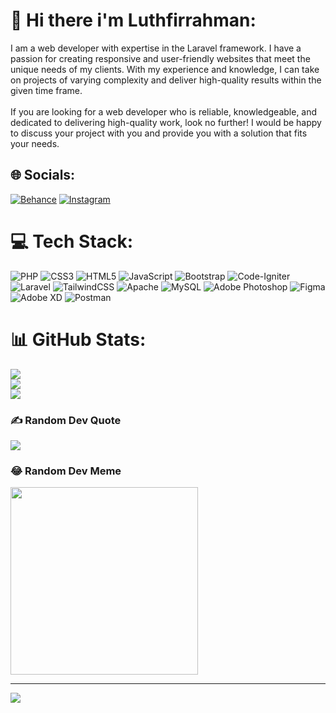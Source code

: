 # 💫 Hi there i'm Luthfirrahman:
  I am a web developer with expertise in the Laravel framework. I have a passion for creating responsive and user-friendly websites that meet the unique needs of my clients. With my experience and knowledge, I can take on projects of varying complexity and deliver high-quality results within the given time frame.<br><br>
  If you are looking for a web developer who is reliable, knowledgeable, and dedicated to delivering high-quality work, look no further! I would be happy to discuss your project with you and provide you with a solution that fits your needs.<br>


## 🌐 Socials:
[![Behance](https://img.shields.io/badge/Behance-1769ff?logo=behance&logoColor=white)](https://behance.net/redbama) [![Instagram](https://img.shields.io/badge/Instagram-%23E4405F.svg?logo=Instagram&logoColor=white)](https://instagram.com/lurrah30) 

# 💻 Tech Stack:
![PHP](https://img.shields.io/badge/php-%23777BB4.svg?style=for-the-badge&logo=php&logoColor=white) ![CSS3](https://img.shields.io/badge/css3-%231572B6.svg?style=for-the-badge&logo=css3&logoColor=white) ![HTML5](https://img.shields.io/badge/html5-%23E34F26.svg?style=for-the-badge&logo=html5&logoColor=white) ![JavaScript](https://img.shields.io/badge/javascript-%23323330.svg?style=for-the-badge&logo=javascript&logoColor=%23F7DF1E) ![Bootstrap](https://img.shields.io/badge/bootstrap-%23563D7C.svg?style=for-the-badge&logo=bootstrap&logoColor=white) ![Code-Igniter](https://img.shields.io/badge/CodeIgniter-%23EF4223.svg?style=for-the-badge&logo=codeIgniter&logoColor=white) ![Laravel](https://img.shields.io/badge/laravel-%23FF2D20.svg?style=for-the-badge&logo=laravel&logoColor=white) ![TailwindCSS](https://img.shields.io/badge/tailwindcss-%2338B2AC.svg?style=for-the-badge&logo=tailwind-css&logoColor=white) ![Apache](https://img.shields.io/badge/apache-%23D42029.svg?style=for-the-badge&logo=apache&logoColor=white) ![MySQL](https://img.shields.io/badge/mysql-%2300f.svg?style=for-the-badge&logo=mysql&logoColor=white) ![Adobe Photoshop](https://img.shields.io/badge/adobephotoshop-%2331A8FF.svg?style=for-the-badge&logo=adobephotoshop&logoColor=white) 	![Figma](https://img.shields.io/badge/figma-%23F24E1E.svg?style=for-the-badge&logo=figma&logoColor=white) ![Adobe XD](https://img.shields.io/badge/Adobe%20XD-470137?style=for-the-badge&logo=Adobe%20XD&logoColor=#FF61F6) ![Postman](https://img.shields.io/badge/Postman-FF6C37?style=for-the-badge&logo=postman&logoColor=white)
# 📊 GitHub Stats:
![](https://github-readme-stats.vercel.app/api?username=luthfi30&theme=dark&hide_border=true&include_all_commits=false&count_private=false)<br/>
![](https://github-readme-streak-stats.herokuapp.com/?user=luthfi30&theme=dark&hide_border=true)<br/>
![](https://github-readme-stats.vercel.app/api/top-langs/?username=luthfi30&theme=dark&hide_border=true&include_all_commits=false&count_private=false&layout=compact)

### ✍️ Random Dev Quote
![](https://quotes-github-readme.vercel.app/api?type=horizontal&theme=tokyonight)

### 😂 Random Dev Meme
<img src="https://i.gifer.com/2DYS.gif" width="300px"/>

---
[![](https://visitcount.itsvg.in/api?id=luthfi30&icon=0&color=0)](https://visitcount.itsvg.in)

<!-- Proudly created with GPRM ( https://gprm.itsvg.in ) -->
